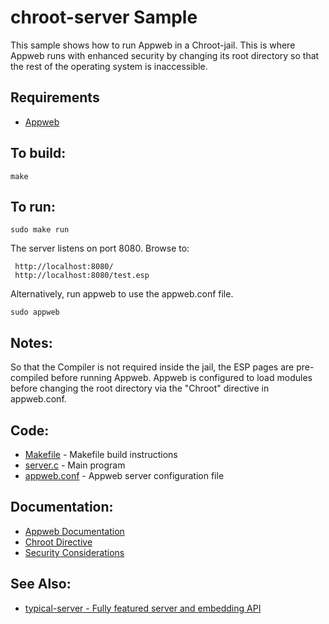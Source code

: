 chroot-server Sample
===

This sample shows how to run Appweb in a Chroot-jail. This is where Appweb runs with enhanced
security by changing its root directory so that the rest of the operating system is inaccessible.

Requirements
---
* [Appweb](https://www.embedthis.com/appweb/download.html)

To build:
---
    make

To run:
---
    sudo make run

The server listens on port 8080. Browse to:

     http://localhost:8080/
     http://localhost:8080/test.esp

Alternatively, run appweb to use the appweb.conf file.

    sudo appweb

Notes:
---
So that the Compiler is not required inside the jail, the ESP pages are pre-compiled before running Appweb.
Appweb is configured to load modules before changing the root directory via the "Chroot" directive in appweb.conf.

Code:
---
* [Makefile](Makefile) - Makefile build instructions
* [server.c](server.c) - Main program
* [appweb.conf](appweb.conf) - Appweb server configuration file

Documentation:
---
* [Appweb Documentation](https://www.embedthis.com/appweb/doc/index.html)
* [Chroot Directive](https://www.embedthis.com/appweb/doc/users/dir/server.html#chroot)
* [Security Considerations](https://www.embedthis.com/appweb/doc/users/security.html)

See Also:
---
* [typical-server - Fully featured server and embedding API](../typical-server/README.md)
